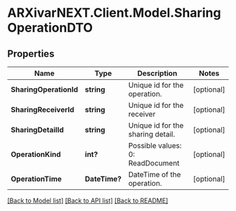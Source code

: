 # ARXivarNEXT.Client.Model.SharingOperationDTO
## Properties

Name | Type | Description | Notes
------------ | ------------- | ------------- | -------------
**SharingOperationId** | **string** | Unique id for the operation. | [optional] 
**SharingReceiverId** | **string** | Unique id for the receiver | [optional] 
**SharingDetailId** | **string** | Unique id for the sharing detail. | [optional] 
**OperationKind** | **int?** | Possible values:  0: ReadDocument  | [optional] 
**OperationTime** | **DateTime?** | DateTime of the operation. | [optional] 

[[Back to Model list]](../README.md#documentation-for-models) [[Back to API list]](../README.md#documentation-for-api-endpoints) [[Back to README]](../README.md)

